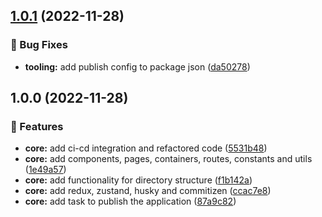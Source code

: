 ## [1.0.1](https://github.com/basantech89/create-app/compare/v1.0.0...v1.0.1) (2022-11-28)


### 🐛 Bug Fixes

* **tooling:** add publish config to package json ([da50278](https://github.com/basantech89/create-app/commit/da50278c8cf6eac208f33cb33bc350f6f1622c6e))

## 1.0.0 (2022-11-28)


### 🎉 Features

* **core:** add ci-cd integration and refactored code ([5531b48](https://github.com/basantech89/create-app/commit/5531b48ef4fb33e77cdfbc405319aaab19cf82b4))
* **core:** add components, pages, containers, routes, constants and utils ([1e49a57](https://github.com/basantech89/create-app/commit/1e49a57d1472389148801f8a9de9347491cb9113))
* **core:** add functionality for directory structure ([f1b142a](https://github.com/basantech89/create-app/commit/f1b142a7e303f60a9f29edf3d20eb81caeafdadc))
* **core:** add redux, zustand, husky and commitizen ([ccac7e8](https://github.com/basantech89/create-app/commit/ccac7e8b55cfee9bad4e1d4c376d77e7163edb9f))
* **core:** add task to publish the application ([87a9c82](https://github.com/basantech89/create-app/commit/87a9c829565538bb35ed1e8721caff51c876ea1b))
